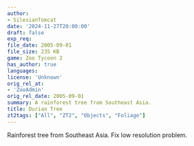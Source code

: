 ```yaml
---
author:
- SilesianTomcat
date: '2024-11-27T20:00:00'
draft: false
exp_req:
file_date: 2005-09-01
file_size: 235 KB
game: Zoo Tycoon 2
has_author: true
languages:
license: 'Unknown'
orig_rel_at:
- 'ZooAdmin'
orig_rel_date: 2005-09-01
summary: A rainforest tree from Southeast Asia.
title: Durian Tree
zt2tags: ["All", "ZT2", "Objects", "Foliage"]
---
```

Rainforest tree from Southeast Asia. Fix low resolution problem.
